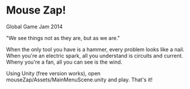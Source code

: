 Mouse Zap!
=========

Global Game Jam 2014

"We see things not as they are, but as we are."

When the only tool you have is a hammer, every problem looks like a nail. When you're an electric spark, all you understand is circuits and current. Wheny you're a fan, all you can see is the wind.

Using Unity (free version works), open mouseZap/Assets/MainMenuScene.unity and play. That's it!